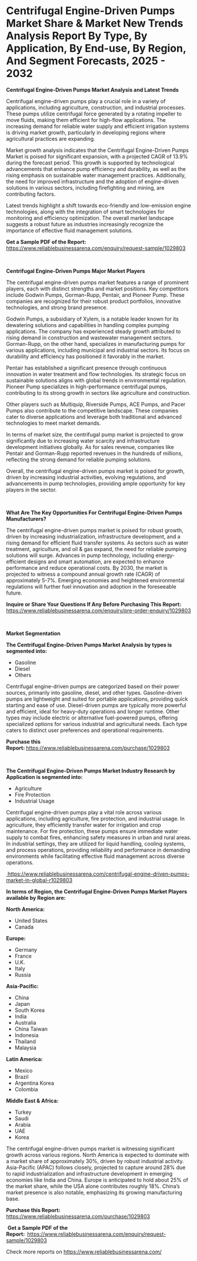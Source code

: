 <p><h1>Centrifugal Engine-Driven Pumps Market Share & Market New Trends Analysis Report By Type, By Application, By End-use, By Region, And Segment Forecasts, 2025 - 2032</h1></p><p><strong>Centrifugal Engine-Driven Pumps Market Analysis and Latest Trends</strong></p>
<p><p>Centrifugal engine-driven pumps play a crucial role in a variety of applications, including agriculture, construction, and industrial processes. These pumps utilize centrifugal force generated by a rotating impeller to move fluids, making them efficient for high-flow applications. The increasing demand for reliable water supply and efficient irrigation systems is driving market growth, particularly in developing regions where agricultural practices are expanding. </p><p>Market growth analysis indicates that the Centrifugal Engine-Driven Pumps Market is poised for significant expansion, with a projected CAGR of 13.9% during the forecast period. This growth is supported by technological advancements that enhance pump efficiency and durability, as well as the rising emphasis on sustainable water management practices. Additionally, the need for improved infrastructure and the adoption of engine-driven solutions in various sectors, including firefighting and mining, are contributing factors. </p><p>Latest trends highlight a shift towards eco-friendly and low-emission engine technologies, along with the integration of smart technologies for monitoring and efficiency optimization. The overall market landscape suggests a robust future as industries increasingly recognize the importance of effective fluid management solutions.</p></p>
<p><strong>Get a Sample PDF of the Report:&nbsp;</strong> <a href="https://www.reliablebusinessarena.com/enquiry/request-sample/1029803?utm_campaign=2515&utm_medium=2&utm_source=Github&utm_content=ia&utm_term=21032025&utm_id=centrifugal-engine-driven-pumps">https://www.reliablebusinessarena.com/enquiry/request-sample/1029803</a></p>
<p>&nbsp;</p>
<p><strong>Centrifugal Engine-Driven Pumps Major Market Players</strong></p>
<p><p>The centrifugal engine-driven pumps market features a range of prominent players, each with distinct strengths and market positions. Key competitors include Godwin Pumps, Gorman-Rupp, Pentair, and Pioneer Pump. These companies are recognized for their robust product portfolios, innovative technologies, and strong brand presence.</p><p>Godwin Pumps, a subsidiary of Xylem, is a notable leader known for its dewatering solutions and capabilities in handling complex pumping applications. The company has experienced steady growth attributed to rising demand in construction and wastewater management sectors. Gorman-Rupp, on the other hand, specializes in manufacturing pumps for various applications, including municipal and industrial sectors. Its focus on durability and efficiency has positioned it favorably in the market.</p><p>Pentair has established a significant presence through continuous innovation in water treatment and flow technologies. Its strategic focus on sustainable solutions aligns with global trends in environmental regulation. Pioneer Pump specializes in high-performance centrifugal pumps, contributing to its strong growth in sectors like agriculture and construction.</p><p>Other players such as Multiquip, Riverside Pumps, ACE Pumps, and Pacer Pumps also contribute to the competitive landscape. These companies cater to diverse applications and leverage both traditional and advanced technologies to meet market demands.</p><p>In terms of market size, the centrifugal pump market is projected to grow significantly due to increasing water scarcity and infrastructure development initiatives globally. As for sales revenue, companies like Pentair and Gorman-Rupp reported revenues in the hundreds of millions, reflecting the strong demand for reliable pumping solutions.</p><p>Overall, the centrifugal engine-driven pumps market is poised for growth, driven by increasing industrial activities, evolving regulations, and advancements in pump technologies, providing ample opportunity for key players in the sector.</p></p>
<p>&nbsp;</p>
<p><strong>What Are The Key Opportunities For Centrifugal Engine-Driven Pumps Manufacturers?</strong></p>
<p><p>The centrifugal engine-driven pumps market is poised for robust growth, driven by increasing industrialization, infrastructure development, and a rising demand for efficient fluid transfer systems. As sectors such as water treatment, agriculture, and oil & gas expand, the need for reliable pumping solutions will surge. Advances in pump technology, including energy-efficient designs and smart automation, are expected to enhance performance and reduce operational costs. By 2030, the market is projected to witness a compound annual growth rate (CAGR) of approximately 5-7%. Emerging economies and heightened environmental regulations will further fuel innovation and adoption in the foreseeable future.</p></p>
<p><strong>Inquire or Share Your Questions If Any Before Purchasing This Report:</strong> <a href="https://www.reliablebusinessarena.com/enquiry/pre-order-enquiry/1029803?utm_campaign=2515&utm_medium=2&utm_source=Github&utm_content=ia&utm_term=21032025&utm_id=centrifugal-engine-driven-pumps">https://www.reliablebusinessarena.com/enquiry/pre-order-enquiry/1029803</a></p>
<p>&nbsp;</p>
<p><strong>Market Segmentation</strong></p>
<p><strong>The Centrifugal Engine-Driven Pumps Market Analysis by types is segmented into:</strong></p>
<p><ul><li>Gasoline</li><li>Diesel</li><li>Others</li></ul></p>
<p><p>Centrifugal engine-driven pumps are categorized based on their power sources, primarily into gasoline, diesel, and other types. Gasoline-driven pumps are lightweight and suited for portable applications, providing quick starting and ease of use. Diesel-driven pumps are typically more powerful and efficient, ideal for heavy-duty operations and longer runtime. Other types may include electric or alternative fuel-powered pumps, offering specialized options for various industrial and agricultural needs. Each type caters to distinct user preferences and operational requirements.</p></p>
<p><strong>Purchase this Report:&nbsp;</strong><a href="https://www.reliablebusinessarena.com/purchase/1029803?utm_campaign=2515&utm_medium=2&utm_source=Github&utm_content=ia&utm_term=21032025&utm_id=centrifugal-engine-driven-pumps">https://www.reliablebusinessarena.com/purchase/1029803</a></p>
<p>&nbsp;</p>
<p><strong>The Centrifugal Engine-Driven Pumps Market Industry Research by Application is segmented into:</strong></p>
<p><ul><li>Agriculture</li><li>Fire Protection</li><li>Industrial Usage</li></ul></p>
<p><p>Centrifugal engine-driven pumps play a vital role across various applications, including agriculture, fire protection, and industrial usage. In agriculture, they efficiently transfer water for irrigation and crop maintenance. For fire protection, these pumps ensure immediate water supply to combat fires, enhancing safety measures in urban and rural areas. In industrial settings, they are utilized for liquid handling, cooling systems, and process operations, providing reliability and performance in demanding environments while facilitating effective fluid management across diverse operations.</p></p>
<p><a href="https://www.reliablebusinessarena.com/centrifugal-engine-driven-pumps-market-in-global-r1029803?utm_campaign=2515&utm_medium=2&utm_source=Github&utm_content=ia&utm_term=21032025&utm_id=centrifugal-engine-driven-pumps">&nbsp;https://www.reliablebusinessarena.com/centrifugal-engine-driven-pumps-market-in-global-r1029803</a></p>
<p><strong>In terms of Region, the Centrifugal Engine-Driven Pumps Market Players available by Region are:</strong></p>
<p>
    <p> <strong> North America: </strong>
        <ul>
            <li>United States</li>
            <li>Canada</li>
        </ul>
        </p> 
    <p> <strong> Europe: </strong>
        <ul>
            <li>Germany</li>
            <li>France</li>
            <li>U.K.</li>
            <li>Italy</li>
            <li>Russia</li>
        </ul>
        </p> 
    <p> <strong> Asia-Pacific: </strong>
        <ul>
            <li>China</li>
            <li>Japan</li>
            <li>South Korea</li>
            <li>India</li>
            <li>Australia</li>
            <li>China Taiwan</li>
            <li>Indonesia</li>
            <li>Thailand</li>
            <li>Malaysia</li>
        </ul>
        </p> 
    <p> <strong> Latin America: </strong>
        <ul>
            <li>Mexico</li>
            <li>Brazil</li>
            <li>Argentina Korea</li>
            <li>Colombia</li>
        </ul>
        </p> 
    <p> <strong> Middle East & Africa: </strong>
        <ul>
            <li>Turkey</li>
            <li>Saudi</li>
            <li>Arabia</li>
            <li>UAE</li>
            <li>Korea</li>
        </ul>
    </p>
    </p>
<p><p>The centrifugal engine-driven pumps market is witnessing significant growth across various regions. North America is expected to dominate with a market share of approximately 30%, driven by robust industrial activity. Asia-Pacific (APAC) follows closely, projected to capture around 28% due to rapid industrialization and infrastructure development in emerging economies like India and China. Europe is anticipated to hold about 25% of the market share, while the USA alone contributes roughly 18%. China’s market presence is also notable, emphasizing its growing manufacturing base.</p></p>
<p><strong>Purchase this Report: </strong><a href="https://www.reliablebusinessarena.com/purchase/1029803?utm_campaign=2515&utm_medium=2&utm_source=Github&utm_content=ia&utm_term=21032025&utm_id=centrifugal-engine-driven-pumps">https://www.reliablebusinessarena.com/purchase/1029803</a></p>
<p>&nbsp;<strong>Get a Sample PDF of the Report:&nbsp;&nbsp;</strong><a href="https://www.reliablebusinessarena.com/enquiry/request-sample/1029803?utm_campaign=2515&utm_medium=2&utm_source=Github&utm_content=ia&utm_term=21032025&utm_id=centrifugal-engine-driven-pumps">https://www.reliablebusinessarena.com/enquiry/request-sample/1029803</a></p>
<p><strong></strong></p>
<p>Check more reports on <a href="https://www.reliablebusinessarena.com/?utm_campaign=2515&utm_medium=2&utm_source=Github&utm_content=ia&utm_term=21032025&utm_id=centrifugal-engine-driven-pumps">https://www.reliablebusinessarena.com/</a></p>